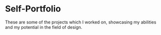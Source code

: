 # Self-Portfolio
These are some of the projects which I worked on, showcasing my abilities and my potential in the field of design.
